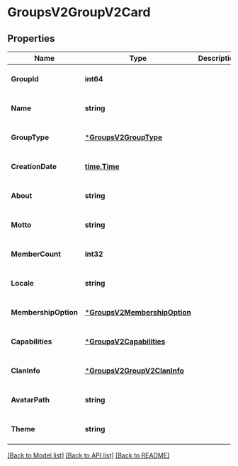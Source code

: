 # GroupsV2GroupV2Card

## Properties
Name | Type | Description | Notes
------------ | ------------- | ------------- | -------------
**GroupId** | **int64** |  | [optional] [default to null]
**Name** | **string** |  | [optional] [default to null]
**GroupType** | [***GroupsV2GroupType**](GroupsV2.GroupType.md) |  | [optional] [default to null]
**CreationDate** | [**time.Time**](time.Time.md) |  | [optional] [default to null]
**About** | **string** |  | [optional] [default to null]
**Motto** | **string** |  | [optional] [default to null]
**MemberCount** | **int32** |  | [optional] [default to null]
**Locale** | **string** |  | [optional] [default to null]
**MembershipOption** | [***GroupsV2MembershipOption**](GroupsV2.MembershipOption.md) |  | [optional] [default to null]
**Capabilities** | [***GroupsV2Capabilities**](GroupsV2.Capabilities.md) |  | [optional] [default to null]
**ClanInfo** | [***GroupsV2GroupV2ClanInfo**](GroupsV2.GroupV2ClanInfo.md) |  | [optional] [default to null]
**AvatarPath** | **string** |  | [optional] [default to null]
**Theme** | **string** |  | [optional] [default to null]

[[Back to Model list]](../README.md#documentation-for-models) [[Back to API list]](../README.md#documentation-for-api-endpoints) [[Back to README]](../README.md)


